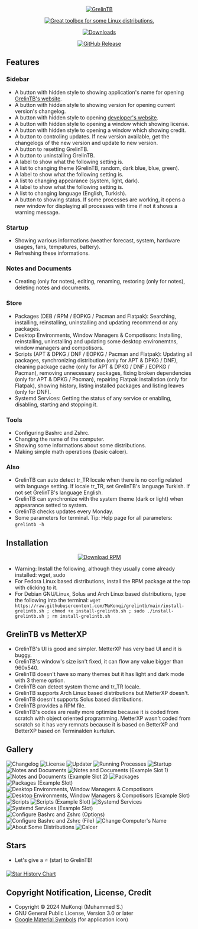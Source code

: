<p align="center"><a href="https://mukonqi.github.io/grelintb/index.html"><img src="https://github.com/mukonqi/grelintb/blob/main/app/icon.png?raw=true" alt="GrelinTB"></img></a></p>
<p align="center"><a href="https://mukonqi.github.io/grelintb/index.html"><img src="https://img.shields.io/badge/Great%20toolbox%20for%20some%20Linux%20distributions.-376296" alt="Great toolbox for some Linux distributions."></img></a></p>
<p align="center"><a href="https://github.com/mukonqi/grelintb/releases"><img src="https://img.shields.io/github/downloads/mukonqi/grelintb/total?label=Downloads" alt="Downloads"></img></a></p>
<p align="center"><a href="https://github.com/mukonqi/grelintb/releases/latest"><img src="https://img.shields.io/github/v/release/mukonqi/grelintb?label=Latest Release" alt="GitHub Release"></a></p>

## Features
### Sidebar
- A button with hidden style to showing application's name for opening [GrelinTB's website](https://mukonqi.github.io/grelintb/index.html).
- A button with hidden style to showing version for opening current version's changelog.
- A button with hidden style to opening [developer's website](https://mukonqi.github.io).
- A button with hidden style to opening a window which showing license.
- A button with hidden style to opening a window which showing credit.
- A button to controling updates. If new version available, get the changelogs of the new version and update to new version.
- A button to resetting GrelinTB.
- A button to uninstalling GrelinTB.
- A label to show what the following setting is.
- A list to changing theme (GrelinTB, random, dark blue, blue, green).
- A label to show what the following setting is.
- A list to changing appearance (system, light, dark).
- A label to show what the following setting is.
- A list to changing language (English, Turkish).
- A button to showing status. If some processes are working, it opens a new window for displaying all processes with time if not it shows a warning message.
### Startup
- Showing warious informations (weather forecast, system, hardware usages, fans, tempatures, battery).
- Refreshing these informations.
### Notes and Documents
- Creating (only for notes), editing, renaming, restoring (only for notes), deleting notes and documents.
### Store
- Packages (DEB / RPM / EOPKG / Pacman and Flatpak): Searching, installing, reinstalling, uninstalling and updating recommend or any packages.
- Desktop Environments, Window Managers & Compotisors: Installing, reinstalling, uninstalling and updating some desktop environemtns, window managers and compotisors.
- Scripts (APT & DPKG / DNF / EOPKG / Pacman and Flatpak): Updating all packages, synchronizing distribution (only for APT & DPKG / DNF), cleaning package cache (only for APT & DPKG / DNF / EOPKG / Pacman), removing unnecessary packages, fixing broken dependencies (only for APT & DPKG / Pacman), repairing Flatpak installation (only for Flatpak), showing history, listing installed packages and listing leaves (only for DNF).
- Systemd Services: Getting the status of any service or enabling, disabling, starting and stopping it.
### Tools
- Configuring Bashrc and Zshrc.
- Changing the name of the computer.
- Showing some informations about some distributions.
- Making simple math operations (basic calcer).
### Also
- GrelinTB can auto detect tr_TR locale when there is no config related with language setting. If locale tr_TR, set GrelinTB's language Turkish. If not set GrelinTB's language English.
- GrelinTB can synchronize with the system theme (dark or light) when appearance setted to system.
- GrelinTB checks updates every Monday.
- Some parameters for terminal. Tip: Help page for all parameters: `grelintb -h`
## Installation
<p align="center"><a href="https://github.com/mukonqi/grelintb/releases/latest/download/grelintb.rpm"><img src="https://img.shields.io/badge/Download%20RPM-A4A62A" alt="Download RPM"></a></p>

- Warning: Install the following, although they usually come already installed: wget, sudo
- For Fedora Linux based distributions, install the RPM package at the top with clicking to it.
- For Debian GNU/Linux, Solus and Arch Linux based distributions, type the following into the terminal: 
```wget https://raw.githubusercontent.com/MuKonqi/grelintb/main/install-grelintb.sh ; chmod +x install-grelintb.sh ; sudo ./install-grelintb.sh ; rm install-grelintb.sh```
## GrelinTB vs MetterXP
- GrelinTB's UI is good and simpler. MetterXP has very bad UI and it is buggy.
- GrelinTB's window's size isn't fixed, it can flow any value bigger than 960x540.
- GrelinTB doesn't have so many themes but it has light and dark mode with 3 theme option.
- GrelinTB can detect system theme and tr_TR locale.
- GrelinTB supports Arch Linux based distributions but MetterXP doesn't.
- GrelinTB doesn't supports Solus based distributions.
- GrelinTB provides a RPM file.
- GrelinTB's codes are really more optimize because it is coded from scratch with object oriented programming. MetterXP wasn't coded from scratch so it has very remnats because it is based on BetterXP and BetterXP based on Terminalden kurtulun.
## Gallery
![Changelog](./gallery/Changelog.png)
![License](./gallery/License.png)
![Updater](./gallery/Updater.png)
![Running Processes](./gallery/Running%20Processes.png)
![Startup](./gallery/Startup.png)
![Notes and Documents](./gallery/Notes%20and%20Documents.png)
![Notes and Documents (Example Slot 1)](./gallery/Notes%20and%20Documents%20Slot%201.png)
![Notes and Documents (Example Slot 2)](./gallery/Notes%20and%20Documents%20Slot%202.png)
![Packages](./gallery/Packages.png)
![Packages (Example Slot)](./gallery/Packages%20Slot.png)
![Desktop Environments, Window Managers & Compotisors](./gallery/Desktop%20Environments,%20Window%20Managers%20&%20Compotisors.png)
![Desktop Environments, Window Managers & Compotisors (Example Slot)](./gallery/Desktop%20Environments,%20Window%20Managers%20&%20Compotisors%20Slot.png)
![Scripts](./gallery/Scripts.png)
![Scripts (Example Slot)](./gallery/Scripts%20Slot.png)
![Systemd Services](./gallery/Systemd%20Services.png)
![Systemd Services (Example Slot)](./gallery/Systemd%20Services%20Slot.png)
![Configure Bashrc and Zshrc (Options)](./gallery/Configure%20Bashrc%20and%20Zshrc%20Options.png)
![Configure Bashrc and Zshrc (File)](./gallery/Configure%20Bashrc%20and%20Zshrc%20File.png)
![Change Computer's Name](./gallery/Change%20Computer's%20Name.png)
![About Some Distributions](./gallery/About%20Some%20Distributions.png)
![Calcer](./gallery/Calcer.png)
## Stars
- Let's give a ⭐ (star) to GrelinTB!

[![Star History Chart](https://api.star-history.com/svg?repos=mukonqi/grelintb&type=Date)](https://star-history.com/#mukonqi/grelintb&Date)
## Copyright Notification, License, Credit
- Copyright &copy; 2024 MuKonqi (Muhammed S.)
- GNU General Public License, Version 3.0 or later
- [Google Material Symbols](https://fonts.google.com/icons?selected=Material%20Symbols%20Outlined%3Aconstruction%3AFILL%400%3Bwght%40700%3BGRAD%40200%3Bopsz%4048) (for application icon)
